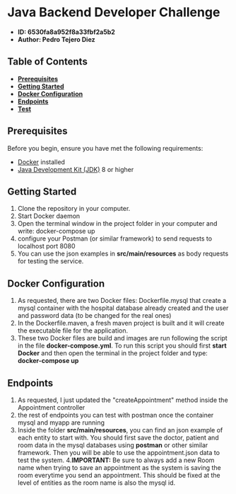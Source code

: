 # Java Backend Developer Challenge

- **ID: 6530fa8a952f8a33fbf2a5b2**
- **Author: Pedro Tejero Diez**

## Table of Contents

- [**Prerequisites**](#prerequisites)
- [**Getting Started**](#getting-started)
- [**Docker Configuration**](#docker-configuration)
- [**Endpoints**](#endpoints)
- [**Test**](#Testing)


## Prerequisites

Before you begin, ensure you have met the following requirements:

- [Docker](https://www.docker.com/) installed
- [Java Development Kit (JDK)](https://www.oracle.com/java/technologies/javase-downloads.html) 8 or higher


## Getting Started

1. Clone the repository in your computer.
2. Start Docker daemon
3. Open the terminal window in the  project folder in your computer and write: docker-compose up
4. configure your Postman (or similar framework) to send requests to localhost port 8080
5. You can use the json examples in **src/main/resources** as body requests for testing the service.

##  Docker Configuration

1. As requested, there are two Docker files: Dockerfile.mysql that create a mysql container with the hospital database already created and the user and password data (to be changed for the real ones)
2. In the Dockerfile.maven, a fresh maven project is built and it will create the executable file for the application.
3. These two Docker files are build and images are run following the script in the file **docker-compose.yml**. To run this script you should first **start Docker** and then open the terminal in the project folder and type: **docker-compose up**

## Endpoints

1. As requested, I just updated the "createAppointment" method inside the Appointment controller
2. the rest of endpoints you can test with postman once the container mysql and myapp are running
3. Inside the folder **src/main/resources**, you can find an json example of each entity to start with. You should first save the doctor, patient and room data in the mysql databases using **postman** or other similar framework. Then you will be able to use the appointment.json data to test the system.
4.**IMPORTANT:** Be sure to always add a new Room name when trying to save an appointment as the system is saving the room everytime you send an appointment. This should be fixed at the level of entities as the room name is also the mysql id.
